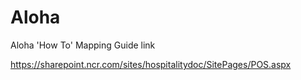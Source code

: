 # Aloha
Aloha 'How To' Mapping Guide link

https://sharepoint.ncr.com/sites/hospitalitydoc/SitePages/POS.aspx





